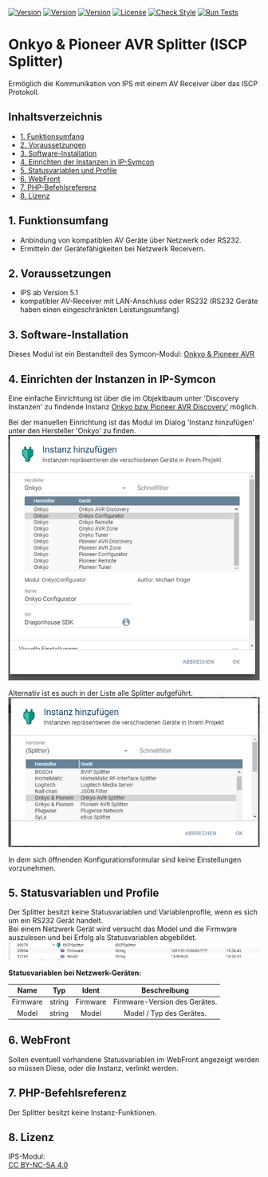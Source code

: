 [![Version](https://img.shields.io/badge/Symcon-PHPModul-red.svg)](https://www.symcon.de/service/dokumentation/entwicklerbereich/sdk-tools/sdk-php/)
[![Version](https://img.shields.io/badge/Modul%20Version-2.00-blue.svg)]()
[![Version](https://img.shields.io/badge/Symcon%20Version-5.1%20%3E-green.svg)](https://www.symcon.de/forum/threads/30857-IP-Symcon-5-1-%28Stable%29-Changelog)
[![License](https://img.shields.io/badge/License-CC%20BY--NC--SA%204.0-green.svg)](https://creativecommons.org/licenses/by-nc-sa/4.0/)
[![Check Style](https://github.com/Nall-chan/OnkyoAVR/workflows/Check%20Style/badge.svg)](https://github.com/Nall-chan/OnkyoAVR/actions) [![Run Tests](https://github.com/Nall-chan/OnkyoAVR/workflows/Run%20Tests/badge.svg)](https://github.com/Nall-chan/OnkyoAVR/actions)  

# Onkyo & Pioneer AVR Splitter (ISCP Splitter)
Ermöglich die Kommunikation von IPS mit einem AV Receiver über das ISCP Protokoll.  

## Inhaltsverzeichnis <!-- omit in toc -->

- [1. Funktionsumfang](#1-funktionsumfang)
- [2. Voraussetzungen](#2-voraussetzungen)
- [3. Software-Installation](#3-software-installation)
- [4. Einrichten der Instanzen in IP-Symcon](#4-einrichten-der-instanzen-in-ip-symcon)
- [5. Statusvariablen und Profile](#5-statusvariablen-und-profile)
- [6. WebFront](#6-webfront)
- [7. PHP-Befehlsreferenz](#7-php-befehlsreferenz)
- [8. Lizenz](#8-lizenz)

## 1. Funktionsumfang

 - Anbindung von kompatiblen AV Geräte über Netzwerk oder RS232.  
 - Ermitteln der Gerätefähigkeiten bei Netzwerk Receivern.  

## 2. Voraussetzungen

 - IPS ab Version 5.1  
 - kompatibler AV-Receiver mit LAN-Anschluss oder RS232 (RS232 Geräte haben einen eingeschränkten Leistungsumfang)  

## 3. Software-Installation

Dieses Modul ist ein Bestandteil des Symcon-Modul: [Onkyo & Pioneer AVR](../)  

## 4. Einrichten der Instanzen in IP-Symcon

Eine einfache Einrichtung ist über die im Objektbaum unter 'Discovery Instanzen' zu findende Instanz [Onkyo bzw Pioneer AVR Discovery'](../OnkyoAVRDiscovery/) möglich.  

Bei der manuellen Einrichtung ist das Modul im Dialog 'Instanz hinzufügen' unter den Hersteller 'Onkyo' zu finden.  
![Instanz hinzufügen](../imgs/instanzen.png)  

Alternativ ist es auch in der Liste alle Splitter aufgeführt.  
![Instanz hinzufügen](../imgs/instanzen_splitter.png)  

In dem sich öffnenden Konfigurationsformular sind keine Einstellungen vorzunehmen.  

## 5. Statusvariablen und Profile

Der Splitter besitzt keine Statusvariablen und Variablenprofile, wenn es sich um ein RS232 Gerät handelt.  
Bei einem Netzwerk Gerät wird versucht das Model und die Firmware auszulesen und bei Erfolg als Statusvariablen abgebildet.  
![Objektbaum Splitter](../imgs/logbaum_splitter.png) 

**Statusvariablen bei Netzwerk-Geräten:**  

|   Name   |  Typ   |  Ident   |         Beschreibung          |
| :------: | :----: | :------: | :---------------------------: |
| Firmware | string | Firmware | Firmware-Version des Gerätes. |
|  Model   | string |  Model   |   Model / Typ des Gerätes.    |

## 6. WebFront

Sollen eventuell vorhandene Statusvariablen im WebFront angezeigt werden so müssen Diese, oder die Instanz, verlinkt werden.  

## 7. PHP-Befehlsreferenz

Der Splitter besitzt keine Instanz-Funktionen.  

## 8. Lizenz

  IPS-Modul:  
  [CC BY-NC-SA 4.0](https://creativecommons.org/licenses/by-nc-sa/4.0/)  
